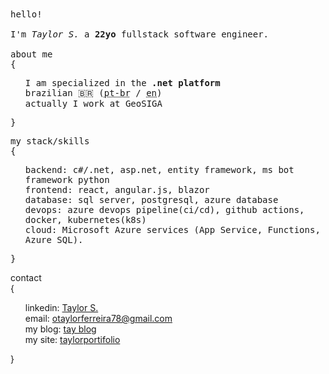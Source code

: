 <samp>
hello! 
<br>
<br>
I'm <i>Taylor S.</i> a <b>22yo</b> fullstack software engineer.
<br>
<br>
about me<br>
  {
<ul>
  I am specialized in the <b>.net platform</b><br>
  brazilian 🇧🇷 (<abbr title="Portuguese - Brazil">pt-br</abbr> / <abbr title="English">en</abbr>)<br>
  actually I work at GeoSIGA
</ul>}
  
  my stack/skills <br>
  {
<ul> 
  backend: c#/.net, asp.net, entity framework, ms bot framework python<br>
  frontend: react, angular.js, blazor<br>
  database: sql server, postgresql, azure database<br>
  devops: azure devops pipeline(ci/cd), github actions, docker, kubernetes(k8s) <br>
  cloud: Microsoft Azure services (App Service, Functions, Azure SQL).
<br>

</ul>}
</samp>

contact <br>{
<ul>
  linkedin: <a href="https://www.linkedin.com/in/taylors42-dev/">Taylor S.</a> <br>
  email: <a href="mailto:otalyorferreira78@gmail.com">otaylorferreira78@gmail.com</a><br>
  my blog: <a href="https://blog.taylors42.com.br">tay blog</a><br>
  my site: <a href="https://taylors42.com.br">taylorportifolio</a><br>
</ul> }
</samp>
